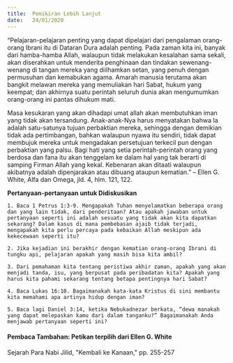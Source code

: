 ```yaml
---
title:  Pemikiran Lebih Lanjut
date:   24/01/2020
---
```


“Pelajaran-pelajaran penting yang dapat dipelajari dari pengalaman orang-orang Ibrani itu di Dataran Dura adalah penting. Pada zaman kita ini, banyak dari hamba-hamba Allah, walaupun tidak melakukan kesalahan sama sekali, akan diserahkan untuk menderita penghinaan dan tindakan sewenang-wenang di tangan mereka yang diilhamkan setan, yang penuh dengan permusuhan dan kemabukan agama. Amarah manusia terutama akan bangkit melawan mereka yang memuliakan hari Sabat, hukum yang keempat; dan akhirnya suatu perintah seluruh dunia akan mengumumkan orang-orang ini pantas dihukum mati.

Masa kesukaran yang akan dihadapi umat allah akan membutuhkan iman yang tidak akan tersandung. Anak-anak-Nya harus menyatakan bahwa Ia adalah satu-satunya tujuan perbaktian mereka, sehingga dengan demikian tidak ada pertimbangan, bahkan walaupun nyawa itu sendiri, tidak dapat membujuk mereka untuk mengadakan persetujuan terkecil pun dengan perbaktian yang palsu. Bagi hati yang setia perintah-perintah orang yang berdosa dan fana itu akan tenggelam ke dalam hal yang tak berarti di samping Firman Allah yang kekal. Kebenaran akan ditaati walaupun akibatnya adalah dipenjarakan atau dibuang ataupun kematian.” – Ellen G. White, Alfa dan Omega, jld. 4, hlm. 121, 122.

**Pertanyaan-pertanyaan untuk Didiskusikan**

`1. Baca 1 Petrus 1:3-9. Mengapakah Tuhan menyelamatkan beberapa orang dan yang lain tidak, dari penderitaan? Atau apakah jawaban untuk pertanyaan seperti ini adalah sesuatu yang tidak akan kita dapatkan sekarang? Dalam kasus di mana pembebasan ajaib tidak terjadi, mengapakah kita perlu percaya pada kebaikan Allah meskipun ada kekecewaan seperti itu?`

`2. Jika kejadian ini berakhir dengan kematian orang-orang Ibrani di tungku api, pelajaran apakah yang masih bisa kita ambil?`

`3. Dari pemahaman kita tentang peristiwa akhir zaman, apakah yang akan menjadi tanda, isu, yang berpusat pada peribadatan kita? Apakah yang harus kita pahami sekarang tentang betapa pentingnya hari Sabat?`

`4. Baca Lukas 16:10. Bagaimanakah kata-kata Kristus di sini membantu kita memahami apa artinya hidup dengan iman?`

`5. Baca lagi Daniel 3:14, ketika Nebukadnezar berkata, “dewa manakah yang dapat melepaskan kamu dari dalam tanganku?” Bagaimanakah Anda menjawab pertanyaan seperti ini?`

#### Pembaca Tambahan: Petikan terpilih dari Ellen G. White

Sejarah Para Nabi Jilid, "Kembali ke Kanaan," pp. 255-257